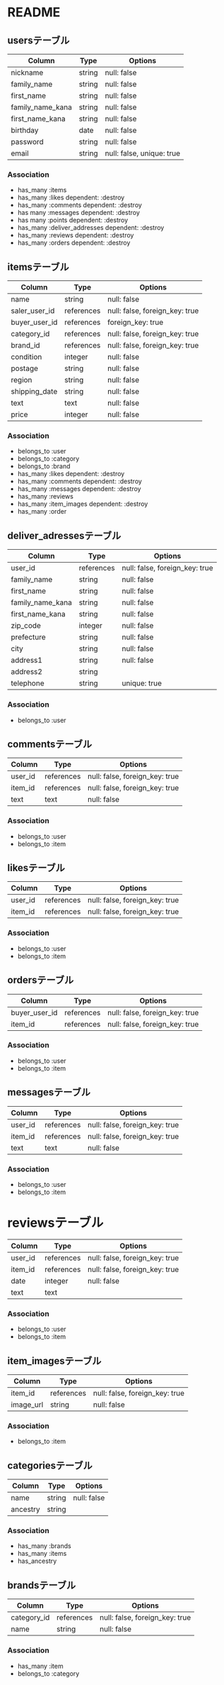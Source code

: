 # README

## usersテーブル

|Column|Type|Options|
|------|----|-------|
|nickname|string|null: false|
|family_name|string|null: false|
|first_name|string|null: false|
|family_name_kana|string|null: false|
|first_name_kana|string|null: false|
|birthday|date|null: false|
|password|string|null: false|
|email|string|null: false, unique: true|

### Association
- has_many :items
- has_many :likes dependent: :destroy
- has_many :comments dependent: :destroy
- has many :messages dependent: :destroy
- has many :points dependent: :destroy
- has_many :deliver_addresses dependent: :destroy
- has_many :reviews dependent: :destroy
- has_many :orders dependent: :destroy


## itemsテーブル
|Column|Type|Options|
|------|----|-------|
|name|string|null: false|
|saler_user_id|references|null: false, foreign_key: true|
|buyer_user_id|references|foreign_key: true|
|category_id|references|null: false, foreign_key: true|
|brand_id|references|null: false, foreign_key: true|
|condition|integer|null: false|
|postage|string|null: false|
|region|string|null: false|
|shipping_date|string|null: false|
|text|text|null: false|
|price|integer|null: false|

### Association
- belongs_to :user
- belongs_to :category
- belongs_to :brand
- has_many :likes dependent: :destroy
- has_many :comments dependent: :destroy
- has_many :messages dependent: :destroy
- has_many :reviews
- has_many :item_images dependent: :destroy
- has_many :order


## deliver_adressesテーブル
|Column|Type|Options|
|------|----|-------|
|user_id|references|null: false, foreign_key: true|
|family_name|string|null: false|
|first_name|string|null: false|
|family_name_kana|string|null: false|
|first_name_kana|string|null: false|
|zip_code|integer|null: false|
|prefecture|string|null: false|
|city|string|null: false|
|address1|string|null: false|
|address2|string||
|telephone|string|unique: true|

### Association
- belongs_to :user


## commentsテーブル
|Column|Type|Options|
|------|----|-------|
|user_id|references|null: false, foreign_key: true|
|item_id|references|null: false, foreign_key: true|
|text|text|null: false|

### Association
- belongs_to :user
- belongs_to :item


## likesテーブル
|Column|Type|Options|
|------|----|-------|
|user_id|references|null: false, foreign_key: true|
|item_id|references|null: false, foreign_key: true|

### Association
- belongs_to :user
- belongs_to :item


## ordersテーブル
|Column|Type|Options|
|------|----|-------|
|buyer_user_id|references|null: false, foreign_key: true|
|item_id|references|null: false, foreign_key: true|

### Association
- belongs_to :user
- belongs_to :item


## messagesテーブル
|Column|Type|Options|
|------|----|-------|
|user_id|references|null: false, foreign_key: true|
|item_id|references|null: false, foreign_key: true|
|text|text|null: false|

### Association
- belongs_to :user
- belongs_to :item


# reviewsテーブル
|Column|Type|Options|
|------|----|-------|
|user_id|references|null: false, foreign_key: true|
|item_id|references|null: false, foreign_key: true|
|date|integer|null: false|
|text|text||

### Association
- belongs_to :user
- belongs_to :item


## item_imagesテーブル
|Column|Type|Options|
|------|----|-------|
|item_id|references|null: false, foreign_key: true|
|image_url|string|null: false|

### Association
- belongs_to :item


## categoriesテーブル
|Column|Type|Options|
|------|----|-------|
|name|string|null: false|
|ancestry|string||

### Association
- has_many :brands
- has_many :items
- has_ancestry


## brandsテーブル
|Column|Type|Options|
|------|----|-------|
|category_id|references|null: false, foreign_key: true|
|name|string|null: false|

### Association
- has_many :item
- belongs_to :category

